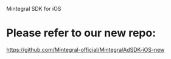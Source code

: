 Mintegral SDK for iOS

# Please refer to our new repo:
https://github.com/Mintegral-official/MintegralAdSDK-iOS-new
   
